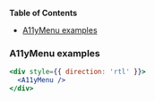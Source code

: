 <!-- START doctoc generated TOC please keep comment here to allow auto update -->
<!-- DON'T EDIT THIS SECTION, INSTEAD RE-RUN doctoc TO UPDATE -->

**Table of Contents**

- [A11yMenu examples](#a11ymenu-examples)

<!-- END doctoc generated TOC please keep comment here to allow auto update -->

### A11yMenu examples

```jsx
<div style={{ direction: 'rtl' }}>
  <A11yMenu />
</div>
```

